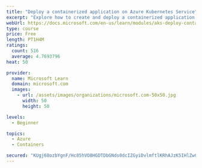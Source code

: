 ```yaml
---
title: "Deploy a containerized application on Azure Kubernetes Service"
excerpt: "Explore how to create and deploy a containerized application by using Azure Kubernetes Service declarative manifest files."
webUrl: https://docs.microsoft.com/en-us/learn/modules/aks-deploy-container-app/
type: course
price: Free
length: PT1H4M
ratings:
  count: 516
  average: 4.7693796
heat: 50

provider:
  name: Microsoft Learn
  domain: microsoft.com
  images:
    - url: /assets/images/organizations/microsoft.com-50x50.jpg
      width: 50
      height: 50

levels:
  - Beginner

topics:
  - Azure
  - Containers

secured: "KUgj68ozbYgnF/Hc85hVO8HGDTDbGNds0dcIZGyiDvlmftlKRhAJzK5IHlZwCsOtc6DNGTy0gSMO38EJyGWhf47EbKeksagul4sePooqHqLIY7Vl7OBIw4OWNzP+YshCM2faPwcpuGC3AoetseIkRGs9SXkRcEtH3/Nb2+DZYaZE17QAFR3JwlZZ6fu6QqioCvT0ZVcNrlK85taa1H2Uk7CwjjHLyDnfrlAIviUlSXhX8NmA0/POSNXR4Os3D/h9oB3Xw+e4DNYdmskWyeZBAGEwwcfcA4CW5+YBwLVNgqwNryZTNTPDHj/fXrZBm31914v7dMpnynmHFR3vglL/P8isCaDYrxUSbxeJpHr6vFt/ktHJYEFn5POzSJjY0dKN4lGIcltnfJR3fssj2j4KHocwcHzmNXDQsZHPSz6VSTA=;oOLJlw9r4HdCUKXEw/ClvQ=="
---
```


